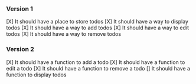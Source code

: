### Version 1
[X] It should have a place to store todos
[X] It should have a way to display todos
[X] It should have a way to add todos
[X] It should have a way to edit todos
[X] It should have a way to remove todos

### Version 2
[X] It should have a function to add a todo
[X] It should have a function to edit a todo
[X] It should have a function to remove a todo
[] It should have a function to display todos